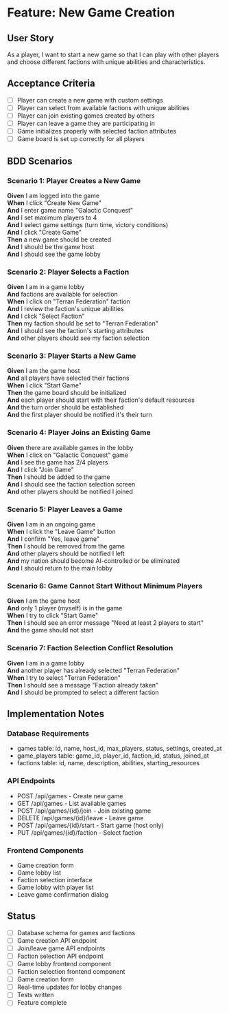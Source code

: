 # Feature: New Game Creation

## User Story
As a player, I want to start a new game so that I can play with other players and choose different factions with unique abilities and characteristics.

## Acceptance Criteria
- [ ] Player can create a new game with custom settings
- [ ] Player can select from available factions with unique abilities
- [ ] Player can join existing games created by others
- [ ] Player can leave a game they are participating in
- [ ] Game initializes properly with selected faction attributes
- [ ] Game board is set up correctly for all players

## BDD Scenarios

### Scenario 1: Player Creates a New Game
**Given** I am logged into the game  
**When** I click "Create New Game"  
**And** I enter game name "Galactic Conquest"  
**And** I set maximum players to 4  
**And** I select game settings (turn time, victory conditions)  
**And** I click "Create Game"  
**Then** a new game should be created  
**And** I should be the game host  
**And** I should see the game lobby  

### Scenario 2: Player Selects a Faction
**Given** I am in a game lobby  
**And** factions are available for selection  
**When** I click on "Terran Federation" faction  
**And** I review the faction's unique abilities  
**And** I click "Select Faction"  
**Then** my faction should be set to "Terran Federation"  
**And** I should see the faction's starting attributes  
**And** other players should see my faction selection  

### Scenario 3: Player Starts a New Game
**Given** I am the game host  
**And** all players have selected their factions  
**When** I click "Start Game"  
**Then** the game board should be initialized  
**And** each player should start with their faction's default resources  
**And** the turn order should be established  
**And** the first player should be notified it's their turn  

### Scenario 4: Player Joins an Existing Game
**Given** there are available games in the lobby  
**When** I click on "Galactic Conquest" game  
**And** I see the game has 2/4 players  
**And** I click "Join Game"  
**Then** I should be added to the game  
**And** I should see the faction selection screen  
**And** other players should be notified I joined  

### Scenario 5: Player Leaves a Game
**Given** I am in an ongoing game  
**When** I click the "Leave Game" button  
**And** I confirm "Yes, leave game"  
**Then** I should be removed from the game  
**And** other players should be notified I left  
**And** my nation should become AI-controlled or be eliminated  
**And** I should return to the main lobby  

### Scenario 6: Game Cannot Start Without Minimum Players
**Given** I am the game host  
**And** only 1 player (myself) is in the game  
**When** I try to click "Start Game"  
**Then** I should see an error message "Need at least 2 players to start"  
**And** the game should not start  

### Scenario 7: Faction Selection Conflict Resolution
**Given** I am in a game lobby  
**And** another player has already selected "Terran Federation"  
**When** I try to select "Terran Federation"  
**Then** I should see a message "Faction already taken"  
**And** I should be prompted to select a different faction  

## Implementation Notes

### Database Requirements
- games table: id, name, host_id, max_players, status, settings, created_at
- game_players table: game_id, player_id, faction_id, status, joined_at
- factions table: id, name, description, abilities, starting_resources

### API Endpoints
- POST /api/games - Create new game
- GET /api/games - List available games
- POST /api/games/{id}/join - Join existing game
- DELETE /api/games/{id}/leave - Leave game
- POST /api/games/{id}/start - Start game (host only)
- PUT /api/games/{id}/faction - Select faction

### Frontend Components
- Game creation form
- Game lobby list
- Faction selection interface
- Game lobby with player list
- Leave game confirmation dialog

## Status
- [ ] Database schema for games and factions
- [ ] Game creation API endpoint
- [ ] Join/leave game API endpoints
- [ ] Faction selection API endpoint
- [ ] Game lobby frontend component
- [ ] Faction selection frontend component
- [ ] Game creation form
- [ ] Real-time updates for lobby changes
- [ ] Tests written
- [ ] Feature complete
